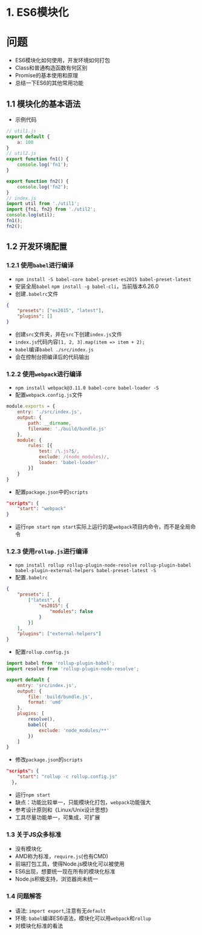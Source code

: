 # 1. ES6模块化

# 问题
+ ES6模块化如何使用，开发环境如何打包
+ Class和普通构造函数有何区别
+ Promise的基本使用和原理
+ 总结一下ES6的其他常用功能

## 1.1 模块化的基本语法
+ 示例代码
```javascript
// util1.js
export default {
	a: 100
}
// util2.js
export function fn1() {
	console.log('fn1');
}

export function fn2() {
	console.log('fn2');
}
// index.js
import util from './util1';
import {fn1, fn2} from './util2';
console.log(util);
fn1();
fn2();
```
## 1.2 开发环境配置

### 1.2.1 使用`babel`进行编译
+ `npm install -S babel-core babel-preset-es2015 babel-preset-latest`
+ 安装全局`babel` `npm install -g babel-cli`，当前版本6.26.0
+ 创建`.babelrc`文件
```json
{
    "presets": ["es2015", "latest"],
    "plugins": []
}
```
+ 创建`src`文件夹，并在`src`下创建`index.js`文件
+ `index.js`代码内容`[1, 2, 3].map(item => item + 2);`
+ `babel`编译`babel ./src/index.js`
+ 会在控制台把编译后的代码输出

### 1.2.2 使用`webpack`进行编译
+ `npm install webpack@3.11.0 babel-core babel-loader -S`
+ 配置`webpack.config.js`文件
```javascript
module.exports = {
    entry: './src/index.js',
    output: {
        path: __dirname,
        filename: './build/bundle.js'
    },
    module: {
        rules: [{
            test: /\.js?$/,
            exclude: /(node_modules)/,
            loader: 'babel-loader'
        }]
    }
}
```
+ 配置`package.json`中的`scripts`
```json
"scripts": {
    "start": "webpack"
}
```
+ 运行`npm start`
`npm start`实际上运行的是`webpack`项目内命令，而不是全局命令

### 1.2.3 使用`rollup.js`进行编译
+ `npm install rollup rollup-plugin-node-resolve rollup-plugin-babel babel-plugin-external-helpers babel-preset-latest -S`
+ 配置`.babelrc`
```json
{
    "presets": [
        ["latest", {
            "es2015": {
                "modules": false
            }
        }]
    ],
    "plugins": ["external-helpers"]
}
```
+ 配置`rollup.config.js`
```javascript
import babel from 'rollup-plugin-babel';
import resolve from 'rollup-plugin-node-resolve';

export default {
    entry: 'src/index.js',  
    output: {
        file: 'build/bundle.js',
        format: 'umd'
    },       
    plugins: [
        resolve(),          
        babel({             
            exclude: 'node_modules/**' 
        })
    ]
}
```
+ 修改`package.json`的`scripts`
```json
"scripts": {
    "start": "rollup -c rollup.config.js"
  },
```
+ 运行`npm start`
+ 缺点：功能比较单一，只能模块化打包，`webpack`功能强大
+ 参考设计原则和《Linux/Unix设计思想》
+ 工具尽量功能单一，可集成，可扩展

### 1.3 关于JS众多标准
+ 没有模块化
+ AMD称为标准，`require.js`(也有CMD)
+ 前端打包工具，使得Node.js模块化可以被使用
+ ES6出现，想要统一现在所有的模块化标准
+ Node.js积极支持，浏览器尚未统一

### 1.4 问题解答
+ 语法: `import export`,注意有无`default`
+ 环境: `babel`编译ES6语法，模块化可以用`webpack`和`rollup`
+ 对模块化标准的看法